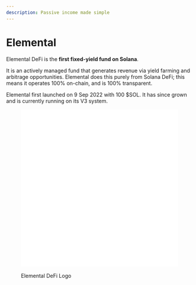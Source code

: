 ```yaml
---
description: Passive income made simple
---
```


# Elemental

Elemental DeFi is the **first fixed-yield fund on Solana**.

It is an actively managed fund that generates revenue via yield farming and arbitrage opportunities. Elemental does this purely from Solana DeFi; this means it operates 100% on-chain, and is 100% transparent.&#x20;

Elemental first launched on 9 Sep 2022 with 100 $SOL. It has since grown and is currently running on its V3 system.

<figure><img src="../../.gitbook/assets/logo_default.png" alt=""><figcaption><p>Elemental DeFi Logo</p></figcaption></figure>
